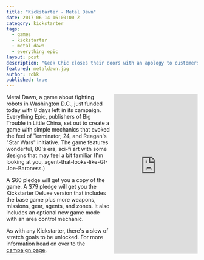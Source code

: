 ```yaml
---
title: "Kickstarter - Metal Dawn"
date: 2017-06-14 16:00:00 Z
category: kickstarter
tags:
  - games
  - kickstarter
  - metal dawn
  - everything epic
layout: post
description: "Geek Chic closes their doors with an apology to customers."
featured: metaldawn.jpg                                                    
author: robk
published: true
---
```


<iframe style="float:right;margin-left:10px;" src="https://www.kickstarter.com/projects/everythingepicgames/metal-dawn/widget/card.html?v=2" width="220" height="420" frameborder="0" scrolling="no"></iframe>Metal Dawn, a game about fighting robots in Washington D.C., just funded today with 8 days left in its campaign. Everything Epic, publishers of Big Trouble in Little China, set out to create a game with simple mechanics that evoked the feel of Terminator, 24, and Reagan's "Star Wars" initiative. The game features wonderful, 80's era, sci-fi art with some designs that may feel a bit familiar (I'm looking at you, agent-that-looks-like-GI-Joe-Baroness.)

A $60 pledge will get you a copy of the game. A $79 pledge will get you the Kickstarter Deluxe version that includes the base game plus more weapons, missions, gear, agents, and zones. It also includes an optional new game mode with an area control mechanic.

As with any Kickstarter, there's a slew of stretch goals to be unlocked. For more information head on over to the [campaign page](https://www.kickstarter.com/projects/everythingepicgames/metal-dawn).